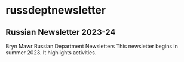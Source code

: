 # russdeptnewsletter
## Russian Newsletter 2023-24
Bryn Mawr Russian Department Newsletters
This newsletter begins in summer 2023. It highlights activities.
